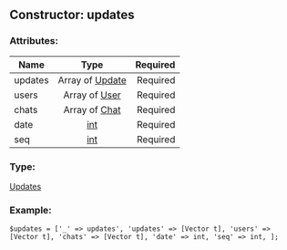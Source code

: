 ## Constructor: updates  

### Attributes:

| Name     |    Type       | Required |
|----------|:-------------:|---------:|
|updates|Array of [Update](../types/Update.md) | Required|
|users|Array of [User](../types/User.md) | Required|
|chats|Array of [Chat](../types/Chat.md) | Required|
|date|[int](../types/int.md) | Required|
|seq|[int](../types/int.md) | Required|
### Type: 

[Updates](../types/Updates.md)
### Example:

```
$updates = ['_' => updates', 'updates' => [Vector t], 'users' => [Vector t], 'chats' => [Vector t], 'date' => int, 'seq' => int, ];
```